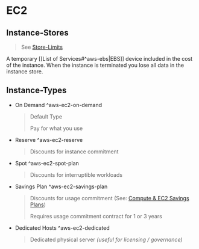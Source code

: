 # EC2

## Instance-Stores

> See [Store-Limits](https://docs.aws.amazon.com/AWSEC2/latest/UserGuide/instance-store-volumes.html)

A temporary [[List of Services#^aws-ebs|EBS]] device included in the cost of the instance. When the instance is terminated you lose all data in the instance store.

## Instance-Types

- On Demand ^aws-ec2-on-demand
  > Default Type
  >
  > Pay for what you use
- Reserve ^aws-ec2-reserve
  > Discounts for instance commitment
- Spot ^aws-ec2-spot-plan
  > Discounts for interruptible workloads
- Savings Plan ^aws-ec2-savings-plan
  > Discounts for usage commitment (See: [Compute & EC2 Savings Plans](https://aws.amazon.com/savingsplans/compute-pricing/))
  >
  > Requires usage commitment contract for 1 or 3 years
- Dedicated Hosts ^aws-ec2-dedicated
  > Dedicated physical server _(useful for licensing / governance)_

